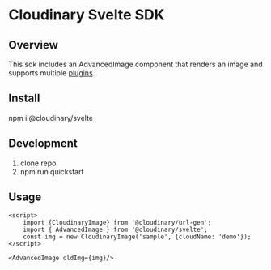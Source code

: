 # Cloudinary Svelte SDK

## Overview
This sdk includes an AdvancedImage component that renders an image and supports multiple [plugins](https://github.com/cloudinary/frontend-frameworks "Cloudinary frontend frameworks on Github").

## Install
npm i @cloudinary/svelte

## Development
1. clone repo
2. npm run quickstart

## Usage

```sveltehtml
<script>
    import {CloudinaryImage} from '@cloudinary/url-gen';
    import { AdvancedImage } from '@cloudinary/svelte';
    const img = new CloudinaryImage('sample', {cloudName: 'demo'});
</script>

<AdvancedImage cldImg={img}/>
```
